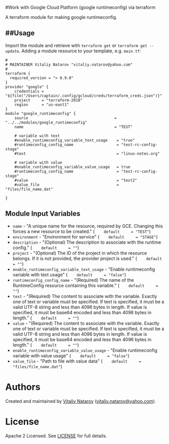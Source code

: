 #Work with Google Cloud  Platform (google runtimeconfig) via terraform

A terraform module for making google runtimeconfig.

##Usage
--------

Import the module and retrieve with ```terraform get``` or ```terraform get --update```. Adding a module resource to your template, e.g. `main.tf`:

```
#
# MAINTAINER Vitaliy Natarov "vitaliy.natarov@yahoo.com"
#
terraform {
  required_version = "> 0.9.0"
}
provider "google" {
    credentials = "${file("/Users/captain/.config/gcloud/creds/terraform_creds.json")}"
    project     = "terraform-2018"
    region      = "us-east1"
}
module "google_runtimeconfig" {
    source                                      = "../../modules/google_runtimeconfig"
    name                                        = "TEST"

    # variable with text
    #enable_runtimeconfig_variable_text_usage    = "true"
    #runtimeconfig_config_name                   = "test-rc-config-stage"
    #text                                        = "linux-notes.org"

    # variable with value
    #enable_runtimeconfig_variable_value_usage   = true
    #runtimeconfig_config_name                   = "test-rc-config-stage"
    #value                                       = "test2"
    #value_file                                  = "files/file_name.dat"

}
```

Module Input Variables
----------------------
- `name` - "A unique name for the resource, required by GCE. Changing this forces a new resource to be created." (`    default     = "TEST"`)
- `environment` - "Environment for service" (`    default     = "STAGE"`)
- `description` - "(Optional) The description to associate with the runtime config." (`    default     = ""`)
- `project` - "(Optional) The ID of the project in which the resource belongs. If it is not provided, the provider project is used." (`    default     = ""`)
- `enable_runtimeconfig_variable_text_usage` - "Enable runtimeconfig variable with text usage" (`    default     = "false"`)
- `runtimeconfig_config_name` - "(Required) The name of the RuntimeConfig resource containing this variable." (`    default     = ""`)
- `text` - "(Required) The content to associate with the variable. Exactly one of text or variable must be specified. If text is specified, it must be a valid UTF-8 string and less than 4096 bytes in length. If value is specified, it must be base64 encoded and less than 4096 bytes in length." (`    default     = ""`)
- `value` - "(Required) The content to associate with the variable. Exactly one of text or variable must be specified. If text is specified, it must be a valid UTF-8 string and less than 4096 bytes in length. If value is specified, it must be base64 encoded and less than 4096 bytes in length." (`    default     = ""`)
- `enable_runtimeconfig_variable_value_usage` - "Enable runtimeconfig variable with value usage" (`    default     = "false"`)
- `value_file` - "Path to file with value data" (`    default     = "files/file_name.dat"`)


Authors
=======

Created and maintained by [Vitaliy Natarov](https://github.com/SebastianUA)
(vitaliy.natarov@yahoo.com).

License
=======

Apache 2 Licensed. See [LICENSE](https://github.com/SebastianUA/terraform/blob/master/LICENSE) for full details.
